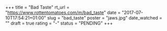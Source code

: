 +++
title = "Bad Taste"
rt_url = "https://www.rottentomatoes.com/m/bad_taste"
date = "2017-07-10T17:54:21+01:00"
slug = "bad_taste"
poster = "jaws.jpg"
date_watched = ""
draft = true
rating = "-"
status = "PENDING"
+++